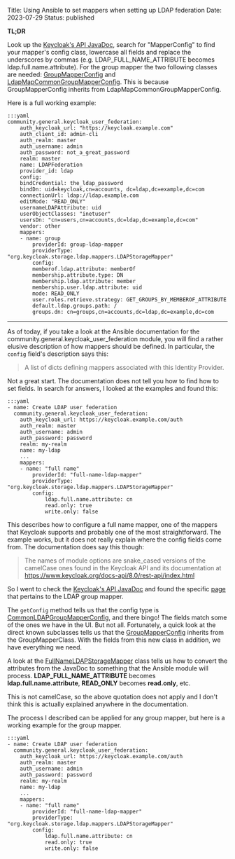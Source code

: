 Title: Using Ansible to set mappers when setting up LDAP federation
Date: 2023-07-29
Status: published

**TL;DR**

Look up the [Keycloak's API JavaDoc](https://www.keycloak.org/docs-api/22.0.1/javadocs/index.html), search for "MapperConfig" to find your mapper's config class, lowercase all fields and replace the underscores by commas (e.g. LDAP_FULL_NAME_ATTRIBUTE becomes ldap.full.name.attribute). For the group mapper the two following classes are needed: [GroupMapperConfig](https://www.keycloak.org/docs-api/22.0.1/javadocs/org/keycloak/storage/ldap/mappers/membership/group/GroupMapperConfig.html) and [LdapMapCommonGroupMapperConfig](https://www.keycloak.org/docs-api/22.0.1/javadocs/org/keycloak/models/map/storage/ldap/config/LdapMapCommonGroupMapperConfig.html). This is because GroupMapperConfig inherits from LdapMapCommonGroupMapperConfig.

Here is a full working example:

    :::yaml
    community.general.keycloak_user_federation:
        auth_keycloak_url: "https://keycloak.example.com"
        auth_client_id: admin-cli
        auth_realm: master
        auth_username: admin
        auth_password: not_a_great_password
        realm: master
        name: LDAPFederation
        provider_id: ldap
        config:
        bindCredential: the_ldap_password
        bindDn: uid=keycloak,cn=accounts, dc=ldap,dc=example,dc=com
        connectionUrl: ldap://ldap.example.com
        editMode: "READ_ONLY"
        usernameLDAPAttribute: uid
        userObjectClasses: "inetuser"
        usersDn: "cn=users,cn=accounts,dc=ldap,dc=example,dc=com"
        vendor: other
        mappers:
        - name: group
            providerId: group-ldap-mapper
            providerType: "org.keycloak.storage.ldap.mappers.LDAPStorageMapper"
            config:
            memberof.ldap.attribute: memberOf
            membership.attribute.type: DN
            membership.ldap.attribute: member
            membership.user.ldap.attribute: uid
            mode: READ_ONLY
            user.roles.retrieve.strategy: GET_GROUPS_BY_MEMBEROF_ATTRIBUTE
            default.ldap.groups.path: /
            groups.dn: cn=groups,cn=accounts,dc=ldap,dc=example,dc=com

---

As of today, if you take a look at the Ansible documentation for the community.general.keycloak_user_federation module, you will find a rather elusive description of how mappers should be defined. In particular, the `config` field's description says this:

>A list of dicts defining mappers associated with this Identity Provider.

Not a great start. The documentation does not tell you how to find how to set fields. In search for answers, I looked at the examples and found this:

    :::yaml
    - name: Create LDAP user federation
      community.general.keycloak_user_federation:
        auth_keycloak_url: https://keycloak.example.com/auth
        auth_realm: master
        auth_username: admin
        auth_password: password
        realm: my-realm
        name: my-ldap
        ...
        mappers:
        - name: "full name"
            providerId: "full-name-ldap-mapper"
            providerType: "org.keycloak.storage.ldap.mappers.LDAPStorageMapper"
            config:
                ldap.full.name.attribute: cn
                read.only: true
                write.only: false

This describes how to configure a full name mapper, one of the mappers that Keycloak supports and probably one of the most straightforward. The example works, but it does not really explain where the config fields come from. The documentation does say this though:

>The names of module options are snake_cased versions of the camelCase ones found in the Keycloak API and its documentation at https://www.keycloak.org/docs-api/8.0/rest-api/index.html

So I went to check the [Keycloak's API JavaDoc](https://www.keycloak.org/docs-api/22.0.1/javadocs/index.html) and found the specific [page](https://www.keycloak.org/docs-api/22.0.1/javadocs/org/keycloak/storage/ldap/mappers/membership/group/GroupLDAPStorageMapper.html) that pertains to the LDAP group mapper.

The `getConfig` method tells us that the config type is [CommonLDAPGroupMapperConfig](https://www.keycloak.org/docs-api/22.0.1/javadocs/org/keycloak/storage/ldap/mappers/membership/CommonLDAPGroupMapperConfig.html), and there bingo! The fields match some of the ones we have in the UI. But not all. Fortunately, a quick look at the direct known subclasses tells us that the [GroupMapperConfig](https://www.keycloak.org/docs-api/22.0.1/javadocs/org/keycloak/storage/ldap/mappers/membership/group/GroupMapperConfig.html) inherits from the GroupMapperClass. With the fields from this new class in addition, we have everything we need.

A look at the [FullNameLDAPStorageMapper](https://www.keycloak.org/docs-api/22.0.1/javadocs/org/keycloak/storage/ldap/mappers/FullNameLDAPStorageMapper.html) class tells us how to convert the attributes from the JavaDoc to something that the Ansible module will process. **LDAP_FULL_NAME_ATTRIBUTE** becomes **ldap.full.name.attribute**, **READ_ONLY** becomes **read.only**, etc.

This is not camelCase, so the above quotation does not apply and I don't think this is actually explained anywhere in the documentation. 

The process I described can be applied for any group mapper, but here is a working example for the group mapper.

    :::yaml
    - name: Create LDAP user federation
      community.general.keycloak_user_federation:
        auth_keycloak_url: https://keycloak.example.com/auth
        auth_realm: master
        auth_username: admin
        auth_password: password
        realm: my-realm
        name: my-ldap
        ...
        mappers:
        - name: "full name"
            providerId: "full-name-ldap-mapper"
            providerType: "org.keycloak.storage.ldap.mappers.LDAPStorageMapper"
            config:
                ldap.full.name.attribute: cn
                read.only: true
                write.only: false

